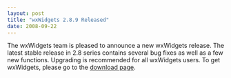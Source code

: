 ```yaml
---
layout: post
title: "wxWidgets 2.8.9 Released"
date: 2008-09-22
---
```


The wxWidgets team is pleased to announce a new wxWidgets release. The latest
stable release in 2.8 series contains several bug fixes as well as a few new
functions. Upgrading is recommended for all wxWidgets users. To get wxWidgets,
please go to the [download page][1].

[1]: /downloads/